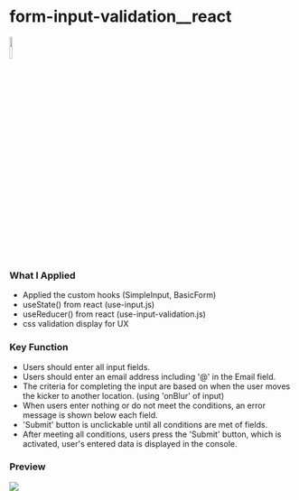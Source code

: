 # form-input-validation__react

<a href="#"><img width="10%" src="https://img.shields.io/badge/React-005FED?style=flat-square&logo=React&logoColor=white"/></a>

### What I Applied
- Applied the custom hooks (SimpleInput, BasicForm)
- useState() from react (use-input.js)
- useReducer() from react (use-input-validation.js)
- css validation display for UX

### Key Function
- Users should enter all input fields.
- Users should enter an email address including '@' in the Email field. 
- The criteria for completing the input are based on when the user moves the kicker to another location. (using 'onBlur' of input)
- When users enter nothing or do not meet the conditions, an error message is shown below each field.
- 'Submit' button is unclickable until all conditions are met of fields.
- After meeting all conditions, users press the 'Submit' button, which is activated, user's entered data is displayed in the console.

### Preview
<a href="#"><img src="https://user-images.githubusercontent.com/84049077/168191736-37ad4668-da56-4ac4-8b38-72f736a12dd4.gif)
-b632f71b9589.jpg"/></a>
